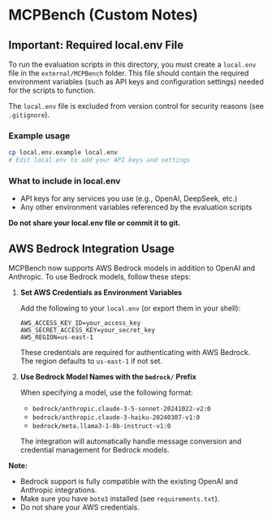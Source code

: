 # MCPBench (Custom Notes)

## Important: Required local.env File

To run the evaluation scripts in this directory, you must create a `local.env` file in the `external/MCPBench` folder. This file should contain the required environment variables (such as API keys and configuration settings) needed for the scripts to function.

The `local.env` file is excluded from version control for security reasons (see `.gitignore`).

### Example usage

```bash
cp local.env.example local.env
# Edit local.env to add your API keys and settings
```

### What to include in local.env
- API keys for any services you use (e.g., OpenAI, DeepSeek, etc.)
- Any other environment variables referenced by the evaluation scripts

**Do not share your local.env file or commit it to git.**

## AWS Bedrock Integration Usage

MCPBench now supports AWS Bedrock models in addition to OpenAI and Anthropic. To use Bedrock models, follow these steps:

1. **Set AWS Credentials as Environment Variables**
   
   Add the following to your `local.env` (or export them in your shell):
   ```env
   AWS_ACCESS_KEY_ID=your_access_key
   AWS_SECRET_ACCESS_KEY=your_secret_key
   AWS_REGION=us-east-1
   ```
   
   These credentials are required for authenticating with AWS Bedrock. The region defaults to `us-east-1` if not set.

2. **Use Bedrock Model Names with the `bedrock/` Prefix**
   
   When specifying a model, use the following format:
   - `bedrock/anthropic.claude-3-5-sonnet-20241022-v2:0`
   - `bedrock/anthropic.claude-3-haiku-20240307-v1:0`
   - `bedrock/meta.llama3-1-8b-instruct-v1:0`

   The integration will automatically handle message conversion and credential management for Bedrock models.

**Note:**
- Bedrock support is fully compatible with the existing OpenAI and Anthropic integrations.
- Make sure you have `boto3` installed (see `requirements.txt`).
- Do not share your AWS credentials.
